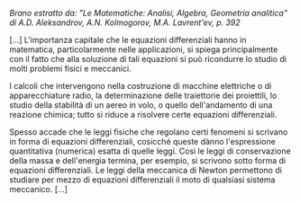  *Brano estratto da: "Le Matematiche: Analisi, Algebra, Geometria analitica" di A.D. Aleksandrov, A.N. Kolmogorov, M.A. Lavrent'ev, p. 392*

[...]
L'importanza capitale che le equazioni differenziali hanno in matematica, particolarmente nelle applicazioni, si spiega principalmente con il fatto che alla soluzione di tali equazioni si può ricondurre lo studio di molti problemi fisici e meccanici.

I calcoli che intervengono nella costruzione di macchine elettriche o di apparecchiature radio, la determinazione delle traiettorie dei proiettili, lo studio della stabilità di un aereo in volo, o quello dell'andamento di una reazione chimica; tutto si riduce a risolvere certe equazioni differenziali.

Spesso accade che le leggi fisiche che regolano certi fenomeni si scrivano in forma di equazioni differenziali, cosicché queste dànno l'espressione quantitativa (numerica) esatta di quelle leggi. Così le leggi di conservazione della massa e dell'energia termina, per esempio, si scrivono sotto forma di equazioni differenziali. Le leggi della meccanica di Newton permettono di studiare per mezzo di equazioni differenziali il moto di qualsiasi sistema meccanico.
[...]